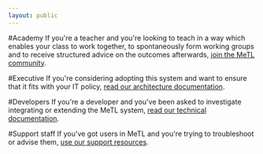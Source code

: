 ```yaml
---
layout: public
---
```

#Academy
If you're a teacher and you're looking to teach in a way which enables your class to work together, to spontaneously form working groups and to receive structured advice on the outcomes afterwards, [join the MeTL community](community).

#Executive
If you're considering adopting this system and want to ensure that it fits with your IT policy, [read our architecture documentation](concepts).

#Developers
If you're a developer and you've been asked to investigate integrating or extending the MeTL system, [read our technical documentation](developers).

#Support staff
If you've got users in MeTL and you're trying to troubleshoot or advise them, [use our support resources](support).
